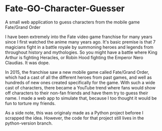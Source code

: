 # Fate-GO-Character-Guesser
A small web application to guess characters from the mobile game Fate/Grand Order

I have been extremely into the Fate video game franchise for many years since I first watched the anime many years ago. It's basic premise is that 7 magicians fight in a battle royale by summoning heroes and legends from throughout history and mythologies. So you might have a battle where King Arthur is fighting Heracles, or Robin Hood fighting the Emperor Nero Claudias. It was dope.

In 2015, the franchise saw a new mobile game called Fate/Grand Order, which had a cast of all the different heroes from past games, and well as hundreds of new ones created specifically for the game. With such a wide cast of characters, there became a YouTube trend where fans would show off characters to their non-fan friends and have them try to guess their name. I made a web app to simulate that, because I too thought it would be fun to torture my friends.

As a side note, this was originaly made as a Python project beforee I scrapped the idea. However, the code for that project still lives in the python-version branch.
